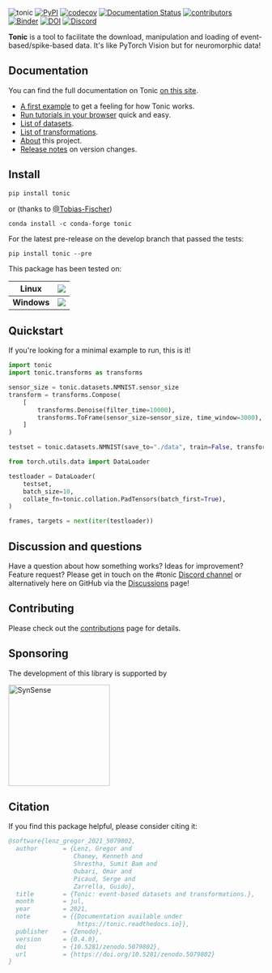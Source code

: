 ![tonic](tonic-logo-padded.png)
[![PyPI](https://img.shields.io/pypi/v/tonic)](https://pypi.org/project/tonic/)
[![codecov](https://codecov.io/gh/neuromorphs/tonic/branch/develop/graph/badge.svg?token=Q0BMYGUSZQ)](https://codecov.io/gh/neuromorphs/tonic)
[![Documentation Status](https://readthedocs.org/projects/tonic/badge/?version=latest)](https://tonic.readthedocs.io/en/latest/?badge=latest)
[![contributors](https://img.shields.io/github/contributors-anon/neuromorphs/tonic)](https://github.com/neuromorphs/tonic/pulse)
[![Binder](https://mybinder.org/badge_logo.svg)](https://mybinder.org/v2/gh/neuromorphs/tonic/main?labpath=docs%2Ftutorials)
[![DOI](https://zenodo.org/badge/DOI/10.5281/zenodo.5079802.svg)](https://doi.org/10.5281/zenodo.5079802)
[![Discord](https://img.shields.io/discord/852094154188259338)](https://discord.gg/V6FHBZURkg)

**Tonic** is a tool to facilitate the download, manipulation and loading of event-based/spike-based data. It's like PyTorch Vision but for neuromorphic data!

## Documentation
You can find the full documentation on Tonic [on this site](https://tonic.readthedocs.io/en/latest/index.html).

* [A first example](https://tonic.readthedocs.io/en/latest/getting_started/nmnist.html) to get a feeling for how Tonic works.
* [Run tutorials in your browser](https://mybinder.org/v2/gh/neuromorphs/tonic/main?labpath=docs%2Ftutorials) quick and easy.
* [List of datasets](https://tonic.readthedocs.io/en/latest/reference/datasets.html).
* [List of transformations](https://tonic.readthedocs.io/en/latest/reference/transformations.html).
* [About](https://tonic.readthedocs.io/en/latest/about/info.html) this project.
* [Release notes](https://tonic.readthedocs.io/en/latest/about/release_notes.html) on version changes.

## Install
```bash
pip install tonic
```
or (thanks to [@Tobias-Fischer](https://github.com/Tobias-Fischer))
```
conda install -c conda-forge tonic
```
For the latest pre-release on the develop branch that passed the tests:
```
pip install tonic --pre
```
This package has been tested on:

| Linux    | [![](http://github-actions.40ants.com/neuromorphs/tonic/matrix.svg?only=ci.multitest.ubuntu-latest)](https://github.com/neuromorphs/tonic)|
|----------|-------------------------------------------------------------------------------------------------------------------------------------------|
| **Windows**  | [![](http://github-actions.40ants.com/neuromorphs/tonic/matrix.svg?only=ci.multitest.windows-2022)](https://github.com/neuromorphs/tonic) |

## Quickstart
If you're looking for a minimal example to run, this is it!

```python
import tonic
import tonic.transforms as transforms

sensor_size = tonic.datasets.NMNIST.sensor_size
transform = transforms.Compose(
    [
        transforms.Denoise(filter_time=10000),
        transforms.ToFrame(sensor_size=sensor_size, time_window=3000),
    ]
)

testset = tonic.datasets.NMNIST(save_to="./data", train=False, transform=transform)

from torch.utils.data import DataLoader

testloader = DataLoader(
    testset,
    batch_size=10,
    collate_fn=tonic.collation.PadTensors(batch_first=True),
)

frames, targets = next(iter(testloader))
```

## Discussion and questions
Have a question about how something works? Ideas for improvement? Feature request? Please get in touch on the #tonic [Discord channel](https://discord.gg/V6FHBZURkg)
 or alternatively here on GitHub via the [Discussions](https://github.com/neuromorphs/tonic/discussions) page!

## Contributing
Please check out the [contributions](https://tonic.readthedocs.io/en/latest/about/contribute.html) page for details.

## Sponsoring
The development of this library is supported by

<tr><td><a href="https://synsense.ai"><img src="https://www.synsense.ai/wp-content/uploads/2022/03/logo-synsense-blue.svg" alt="SynSense" width="200px"/></a></td><td>


## Citation
If you find this package helpful, please consider citing it:

```BibTex
@software{lenz_gregor_2021_5079802,
  author       = {Lenz, Gregor and
                  Chaney, Kenneth and
                  Shrestha, Sumit Bam and
                  Oubari, Omar and
                  Picaud, Serge and
                  Zarrella, Guido},
  title        = {Tonic: event-based datasets and transformations.},
  month        = jul,
  year         = 2021,
  note         = {{Documentation available under 
                   https://tonic.readthedocs.io}},
  publisher    = {Zenodo},
  version      = {0.4.0},
  doi          = {10.5281/zenodo.5079802},
  url          = {https://doi.org/10.5281/zenodo.5079802}
}
```
